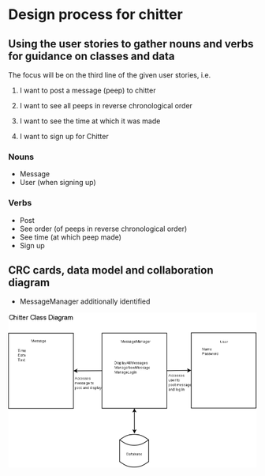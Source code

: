 # Design process for chitter

## Using the user stories to gather nouns and verbs for guidance on classes and data

The focus will be on the third line of the given user stories, i.e.

1. I want to post a message (peep) to chitter

2. I want to see all peeps in reverse chronological order

3. I want to see the time at which it was made

4. I want to sign up for Chitter

### Nouns

- Message
- User (when signing up)

### Verbs

- Post
- See order (of peeps in reverse chronological order)
- See time (at which peep made)
- Sign up

## CRC cards, data model and collaboration diagram

- MessageManager additionally identified

![image](ChitterClasses.png)


